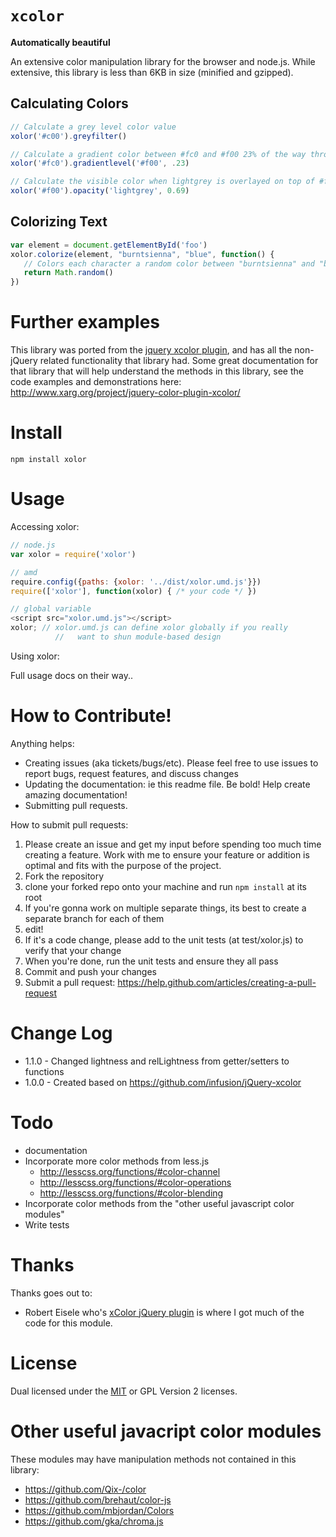 `xcolor`
====================
**Automatically beautiful**

An extensive color manipulation library for the browser and node.js. While extensive, this library is less than 6KB in size (minified and gzipped).

Calculating Colors
---
```javascript
// Calculate a grey level color value
xolor('#c00').greyfilter()

// Calculate a gradient color between #fc0 and #f00 23% of the way through the gradient
xolor('#fc0').gradientlevel('#f00', .23)

// Calculate the visible color when lightgrey is overlayed on top of #f00 with an opacity of 69%.
xolor('#f00').opacity('lightgrey', 0.69)
```

Colorizing Text
----
```javascript
var element = document.getElementById('foo')
xolor.colorize(element, "burntsienna", "blue", function() {
   // Colors each character a random color between "burntsienna" and "blue"
   return Math.random()
})
```

Further examples
==========================
This library was ported from the [jquery xcolor plugin](https://github.com/infusion/jQuery-xcolor), and has all the non-jQuery related functionality that library had.
Some great documentation for that library that will help understand the methods in this library, see the code examples and demonstrations here: http://www.xarg.org/project/jquery-color-plugin-xcolor/

Install
=======

```
npm install xolor
```

Usage
=====

Accessing xolor:
```javascript
// node.js
var xolor = require('xolor')

// amd
require.config({paths: {xolor: '../dist/xolor.umd.js'}})
require(['xolor'], function(xolor) { /* your code */ })

// global variable
<script src="xolor.umd.js"></script>
xolor; // xolor.umd.js can define xolor globally if you really
          //   want to shun module-based design
```

Using xolor:

Full usage docs on their way..


How to Contribute!
============

Anything helps:

* Creating issues (aka tickets/bugs/etc). Please feel free to use issues to report bugs, request features, and discuss changes
* Updating the documentation: ie this readme file. Be bold! Help create amazing documentation!
* Submitting pull requests.

How to submit pull requests:

1. Please create an issue and get my input before spending too much time creating a feature. Work with me to ensure your feature or addition is optimal and fits with the purpose of the project.
2. Fork the repository
3. clone your forked repo onto your machine and run `npm install` at its root
4. If you're gonna work on multiple separate things, its best to create a separate branch for each of them
5. edit!
6. If it's a code change, please add to the unit tests (at test/xolor.js) to verify that your change
7. When you're done, run the unit tests and ensure they all pass
8. Commit and push your changes
9. Submit a pull request: https://help.github.com/articles/creating-a-pull-request

Change Log
=========

* 1.1.0 - Changed lightness and relLightness from getter/setters to functions
* 1.0.0 - Created based on https://github.com/infusion/jQuery-xcolor

Todo
=====

* documentation
* Incorporate more color methods from less.js
  * http://lesscss.org/functions/#color-channel
  * http://lesscss.org/functions/#color-operations
  * http://lesscss.org/functions/#color-blending
* Incorporate color methods from the "other useful javascript color modules"
* Write tests

Thanks
========

Thanks goes out to:
* Robert Eisele who's [xColor jQuery plugin](https://github.com/infusion/jQuery-xcolor) is where I got much of the code for this module.

License
=======
Dual licensed under the [MIT](http://opensource.org/licenses/MIT) or GPL Version 2 licenses.

Other useful javacript color modules
=======

These modules may have manipulation methods not contained in this library:
* https://github.com/Qix-/color
* https://github.com/brehaut/color-js
* https://github.com/mbjordan/Colors
* https://github.com/gka/chroma.js
